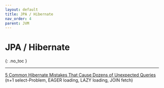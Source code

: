 ```yaml
---
layout: default
title: JPA / Hibernate
nav_order: 4
parent: JVM
---
```


# JPA / Hibernate
{: .no_toc }

---

[5 Common Hibernate Mistakes That Cause Dozens of Unexpected Queries](https://thorben-janssen.com/5-common-hibernate-mistakes-that-cause-dozens-of-unexpected-queries/)
(n+1 select-Problem, EAGER loading, LAZY loading, JOIN fetch)

